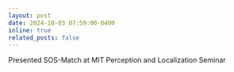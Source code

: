 ```yaml
---
layout: post
date: 2024-10-03 07:59:00-0400
inline: true
related_posts: false
---
```


Presented SOS-Match at MIT Perception and Localization Seminar

